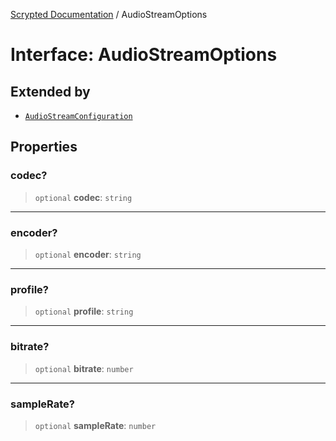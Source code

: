 [Scrypted Documentation](../globals.md) / AudioStreamOptions

# Interface: AudioStreamOptions

## Extended by

- [`AudioStreamConfiguration`](AudioStreamConfiguration.md)

## Properties

### codec?

> `optional` **codec**: `string`

***

### encoder?

> `optional` **encoder**: `string`

***

### profile?

> `optional` **profile**: `string`

***

### bitrate?

> `optional` **bitrate**: `number`

***

### sampleRate?

> `optional` **sampleRate**: `number`
